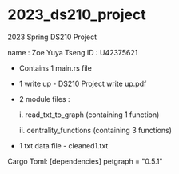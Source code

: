 # 2023_ds210_project
2023 Spring DS210 Project 

name : Zoe Yuya Tseng
ID : U42375621

- Contains 1 main.rs file 
- 1 write up  - DS210 Project write up.pdf
- 2 module files :

  i. read_txt_to_graph (containing 1 function)
  
  ii. centrality_functions (containing 3 functions)
  
- 1 txt data file - cleaned1.txt


Cargo Toml: 
[dependencies]
petgraph = "0.5.1"
